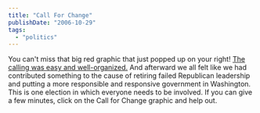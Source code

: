 ```yaml
---
title: "Call For Change"
publishDate: "2006-10-29"
tags: 
  - "politics"
---
```


You can't miss that big red graphic that just popped up on your right! [The calling was easy and well-organized.](http://www.thirdlayer.org/archives/000221.html) And afterward we all felt like we had contributed something to the cause of retiring failed Republican leadership and putting a more responsible and responsive government in Washington. This is one election in which everyone needs to be involved. If you can give a few minutes, click on the Call for Change graphic and help out.
